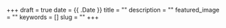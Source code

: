 +++ 
draft = true
date = {{ .Date }}
title = ""
description = ""
featured_image = ""
keywords = []
slug = "" 
+++
